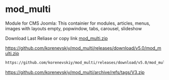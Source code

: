 # mod_multi
Module for CMS Joomla: This containier for modules, articles, menus, images with layouts empty, popwindow, tabs, carousel, slideshow

Download Last Reliase or copy link [mod_multi.zip](https://github.com/korenevskiy/mod_multi/zipball/master)

https://github.com/korenevskiy/mod_multi/releases/download/v5.0/mod_multi.zip
```HTML
https://github.com/korenevskiy/mod_multi/releases/download/v5.0/mod_multi.zip
```

https://github.com/korenevskiy/mod_multi/archive/refs/tags/V3.zip
